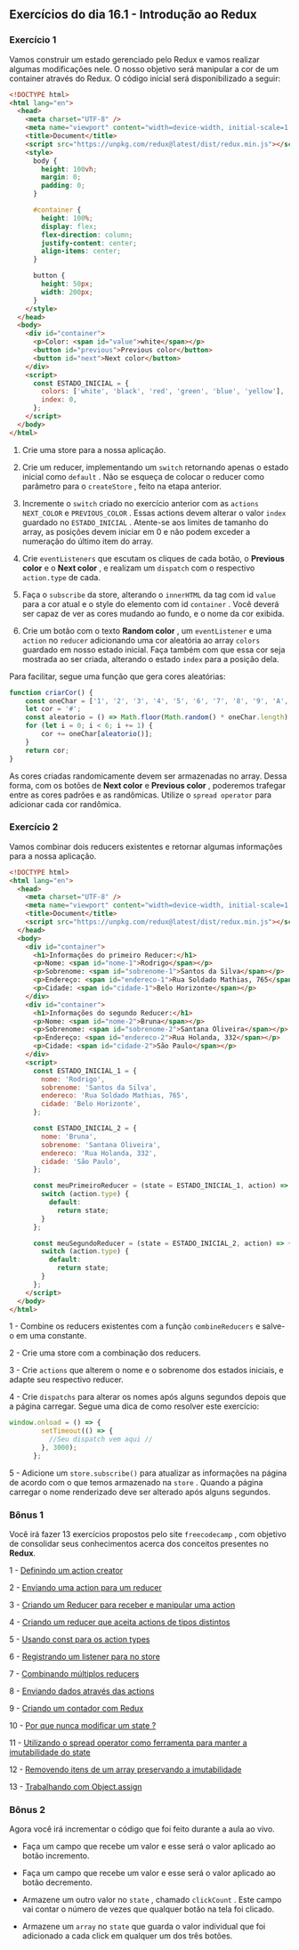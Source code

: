 ## Exercícios do dia 16.1 - Introdução ao Redux

### Exercício 1

Vamos construir um estado gerenciado pelo Redux e vamos realizar algumas modificações nele. O nosso objetivo será manipular a cor de um container através do Redux. O código inicial será disponibilizado a seguir:

```html
<!DOCTYPE html>
<html lang="en">
  <head>
    <meta charset="UTF-8" />
    <meta name="viewport" content="width=device-width, initial-scale=1.0" />
    <title>Document</title>
    <script src="https://unpkg.com/redux@latest/dist/redux.min.js"></script>
    <style>
      body {
        height: 100vh;
        margin: 0;
        padding: 0;
      }

      #container {
        height: 100%;
        display: flex;
        flex-direction: column;
        justify-content: center;
        align-items: center;
      }

      button {
        height: 50px;
        width: 200px;
      }
    </style>
  </head>
  <body>
    <div id="container">
      <p>Color: <span id="value">white</span></p>
      <button id="previous">Previous color</button>
      <button id="next">Next color</button>
    </div>
    <script>
      const ESTADO_INICIAL = {
        colors: ['white', 'black', 'red', 'green', 'blue', 'yellow'],
        index: 0,
      };
    </script>
  </body>
</html>
```

1. Crie uma store para a nossa aplicação.

2. Crie um reducer, implementando um `switch` retornando apenas o estado inicial como `default` . Não se esqueça de colocar o reducer como parâmetro para o `createStore` , feito na etapa anterior.

3. Incremente o `switch` criado no exercício anterior com as `actions NEXT_COLOR` e `PREVIOUS_COLOR` . Essas actions devem alterar o valor `index` guardado no `ESTADO_INICIAL` . Atente-se aos limites de tamanho do array, as posições devem iniciar em 0 e não podem exceder a numeração do último item do array.

4. Crie `eventListeners` que escutam os cliques de cada botão, o **Previous color** e o **Next color** , e realizam um `dispatch` com o respectivo `action.type` de cada.

5. Faça o `subscribe` da store, alterando o `innerHTML` da tag com id `value` para a cor atual e o style do elemento com id `container` . Você deverá ser capaz de ver as cores mudando ao fundo, e o nome da cor exibida.

6. Crie um botão com o texto **Random color** , um `eventListener` e uma `action` no `reducer` adicionando uma cor aleatória ao array `colors` guardado em nosso estado inicial. Faça também com que essa cor seja mostrada ao ser criada, alterando o estado `index` para a posição dela.

Para facilitar, segue uma função que gera cores aleatórias:

```js
function criarCor() {
    const oneChar = ['1', '2', '3', '4', '5', '6', '7', '8', '9', 'A', 'B', 'C', 'D', 'E', 'F'];
    let cor = '#';
    const aleatorio = () => Math.floor(Math.random() * oneChar.length);
    for (let i = 0; i < 6; i += 1) {
        cor += oneChar[aleatorio()];
    }
    return cor;
}
```

As cores criadas randomicamente devem ser armazenadas no array. Dessa forma, com os botões de **Next color** e **Previous color** , poderemos trafegar entre as cores padrões e as randômicas. Utilize o `spread operator` para adicionar cada cor randômica.

### Exercício 2

Vamos combinar dois reducers existentes e retornar algumas informações para a nossa aplicação.

```html
<!DOCTYPE html>
<html lang="en">
  <head>
    <meta charset="UTF-8" />
    <meta name="viewport" content="width=device-width, initial-scale=1.0" />
    <title>Document</title>
    <script src="https://unpkg.com/redux@latest/dist/redux.min.js"></script>
  </head>
  <body>
    <div id="container">
      <h1>Informações do primeiro Reducer:</h1>
      <p>Nome: <span id="nome-1">Rodrigo</span></p>
      <p>Sobrenome: <span id="sobrenome-1">Santos da Silva</span></p>
      <p>Endereço: <span id="endereco-1">Rua Soldado Mathias, 765</span></p>
      <p>Cidade: <span id="cidade-1">Belo Horizonte</span></p>
    </div>
    <div id="container">
      <h1>Informações do segundo Reducer:</h1>
      <p>Nome: <span id="nome-2">Bruna</span></p>
      <p>Sobrenome: <span id="sobrenome-2">Santana Oliveira</span></p>
      <p>Endereço: <span id="endereco-2">Rua Holanda, 332</span></p>
      <p>Cidade: <span id="cidade-2">São Paulo</span></p>
    </div>
    <script>
      const ESTADO_INICIAL_1 = {
        nome: 'Rodrigo',
        sobrenome: 'Santos da Silva',
        endereco: 'Rua Soldado Mathias, 765',
        cidade: 'Belo Horizonte',
      };

      const ESTADO_INICIAL_2 = {
        nome: 'Bruna',
        sobrenome: 'Santana Oliveira',
        endereco: 'Rua Holanda, 332',
        cidade: 'São Paulo',
      };

      const meuPrimeiroReducer = (state = ESTADO_INICIAL_1, action) => {
        switch (action.type) {
          default:
            return state;
        }
      };

      const meuSegundoReducer = (state = ESTADO_INICIAL_2, action) => {
        switch (action.type) {
          default:
            return state;
        }
      };
    </script>
  </body>
</html>
```

1 - Combine os reducers existentes com a função `combineReducers` e salve-o em uma constante.

2 - Crie uma store com a combinação dos reducers.

3 - Crie `actions` que alterem o nome e o sobrenome dos estados iniciais, e adapte seu respectivo reducer.

4 - Crie `dispatchs` para alterar os nomes após alguns segundos depois que a página carregar. Segue uma dica de como resolver este exercício:

```js
window.onload = () => {
        setTimeout(() => {
          //Seu dispatch vem aqui //
        }, 3000);
      };
```

5 - Adicione um `store.subscribe()` para atualizar as informações na página de acordo com o que temos armazenado na `store` . Quando a página carregar o nome renderizado deve ser alterado após alguns segundos.

### Bônus 1

Você irá fazer 13 exercícios propostos pelo site `freecodecamp` , com objetivo de consolidar seus conhecimentos acerca dos conceitos presentes no **Redux**.

1 - [Definindo um action creator](https://www.freecodecamp.org/learn/front-end-libraries/redux/define-an-action-creator)

2 - [Enviando uma action para um reducer](https://www.freecodecamp.org/learn/front-end-libraries/redux/dispatch-an-action-event)

3 - [Criando um Reducer para receber e manipular uma action](https://www.freecodecamp.org/learn/front-end-libraries/redux/handle-an-action-in-the-store)

4 - [Criando um reducer que aceita actions de tipos distintos](https://www.freecodecamp.org/learn/front-end-libraries/redux/use-a-switch-statement-to-handle-multiple-actions)

5 - [Usando const para os action types](https://www.freecodecamp.org/learn/front-end-libraries/redux/use-const-for-action-types)

6 - [Registrando um listener para no store](https://www.freecodecamp.org/learn/front-end-libraries/redux/register-a-store-listener)

7 - [Combinando múltiplos reducers](https://www.freecodecamp.org/learn/front-end-libraries/redux/combine-multiple-reducers)

8 - [Enviando dados através das actions](https://www.freecodecamp.org/learn/front-end-libraries/redux/send-action-data-to-the-store)

9 - [Criando um contador com Redux](https://www.freecodecamp.org/learn/front-end-libraries/redux/write-a-counter-with-redux)

10 - [Por que nunca modificar um state ?](https://www.freecodecamp.org/learn/front-end-libraries/redux/never-mutate-state)

11 - [Utilizando o spread operator como ferramenta para manter a imutabilidade do state](https://www.freecodecamp.org/learn/front-end-libraries/redux/use-the-spread-operator-on-arrays)

12 - [Removendo itens de um array preservando a imutabilidade](https://www.freecodecamp.org/learn/front-end-libraries/redux/remove-an-item-from-an-array)

13 - [Trabalhando com Object.assign](https://www.freecodecamp.org/learn/front-end-libraries/redux/copy-an-object-with-object-assign)

### Bônus 2

Agora você irá incrementar o código que foi feito durante a aula ao vivo.

 - Faça um campo que recebe um valor e esse será o valor aplicado ao botão incremento.

 - Faça um campo que recebe um valor e esse será o valor aplicado ao botão decremento.

 - Armazene um outro valor no `state` , chamado `clickCount` . Este campo vai contar o número de vezes que qualquer botão na tela foi clicado.

 - Armazene um `array` no `state` que guarda o valor individual que foi adicionado a cada click em qualquer um dos três botões.

